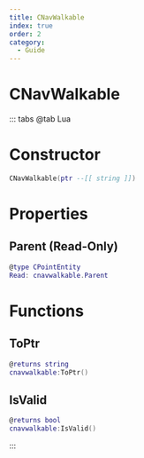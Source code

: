 ```yaml
---
title: CNavWalkable
index: true
order: 2
category:
  - Guide
---
```


# CNavWalkable

::: tabs
@tab Lua
# Constructor
```lua
CNavWalkable(ptr --[[ string ]])
```
# Properties
## Parent (Read-Only)
```lua
@type CPointEntity
Read: cnavwalkable.Parent
```
# Functions
## ToPtr
```lua
@returns string
cnavwalkable:ToPtr()
```
## IsValid
```lua
@returns bool
cnavwalkable:IsValid()
```

:::